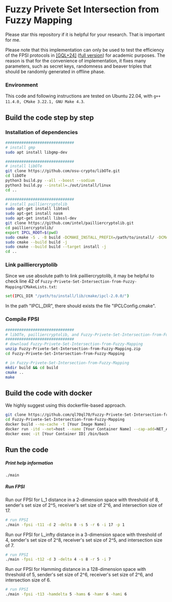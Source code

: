 # Fuzzy Privete Set Intersection from Fuzzy Mapping
Please star this repository if it is helpful for your research.
That is important for me.

Please note that this implementation can only be used to test the efficiency of the FPSI protocols in [[GQL+24]](https://doi.org/10.1007/978-981-96-0938-3_2) ([full version](https://eprint.iacr.org/2024/1462)) for academic purposes.
The reason is that for the convenience of implementation, it fixes many parameters, such as secret keys, randomness and beaver triples that should be randomly generated in offline phase.

### Environment

This code and following instructions are tested on Ubuntu 22.04, with `g++ 11.4.0, CMake 3.22.1, GNU Make 4.3`.

## Build the code step by step

### Installation of dependencies

```bash
##############################
# install gmp
sudo apt install libgmp-dev

##############################
# install libOTe
git clone https://github.com/osu-crypto/libOTe.git
cd libOTe
python3 build.py --all --boost --sodium
python3 build.py --install=./out/install/linux
cd ..

##############################
# install pailliercryptolib
sudo apt-get install libtool
sudo apt-get install nasm
sudo apt-get install libssl-dev
git clone https://github.com/intel/pailliercryptolib.git
cd pailliercryptolib/
export IPCL_ROOT=$(pwd)
sudo cmake -S . -B build -DCMAKE_INSTALL_PREFIX=/path/to/install/ -DCMAKE_BUILD_TYPE=Release -DIPCL_TEST=OFF -DIPCL_BENCHMARK=OFF
sudo cmake --build build -j
sudo cmake --build build --target install -j
cd ..

```

### Link pailliercryptolib
Since we use absolute path to link pailliercryptolib, it may be helpful to check line 42 of `Fuzzy-Privete-Set-Intersection-from-Fuzzy-Mapping/CMakeLists.txt`:
```bash
set(IPCL_DIR "/path/to/install/lib/cmake/ipcl-2.0.0/")
```
In the path "IPCL_DIR", there should exists the file "IPCLConfig.cmake".

### Compile FPSI
```bash
##############################
# libOTe, pailliercryptolib, and Fuzzy-Privete-Set-Intersection-from-Fuzzy-Mapping are three parallel folders in the same path
##############################
# download Fuzzy-Privete-Set-Intersection-from-Fuzzy-Mapping
unzip Fuzzy-Privete-Set-Intersection-from-Fuzzy-Mapping.zip
cd Fuzzy-Privete-Set-Intersection-from-Fuzzy-Mapping

# in Fuzzy-Privete-Set-Intersection-from-Fuzzy-Mapping
mkdir build && cd build
cmake ..
make
```

## Build the code with docker
We highly suggest using this dockerfile-based approach.

```bash
git clone https://github.com/ql70ql70/Fuzzy-Privete-Set-Intersection-from-Fuzzy-Mapping.git
cd Fuzzy-Privete-Set-Intersection-from-Fuzzy-Mapping
docker build --no-cache -t [Your Image Name] .
docker run -itd --net=host --name [Your Container Name] --cap-add=NET_ADMIN [Your Image ID] /bin/bash
docker exec -it [Your Container ID] /bin/bash 
```
## Run the code

##### Print help information

```bash
./main
```

##### Run FPSI

Run our FPSI for L_1 distance in a 2-dimension space with threshold of 8, sender's set size of 2^5, receiver's set size of 2^6, and intersection size of 17.

```bash
# run FPSI 
./main -fpsi -t11 -d 2 -delta 8 -s 5 -r 6 -i 17 -p 1
```

Run our FPSI for L_infty distance in a 3-dimension space with threshold of 4, sender's set size of 2^8, receiver's set size of 2^5, and intersection size of 7.

```bash
# run FPSI 
./main -fpsi -t12 -d 3 -delta 4 -s 8 -r 5 -i 7
```

Run our FPSI for Hamming distance in a 128-dimension space with threshold of 5, sender's set size of 2^6, receiver's set size of 2^6, and intersection size of 6.

```bash
# run FPSI 
./main -fpsi -t13 -hamdelta 5 -hams 6 -hamr 6 -hami 6
```

